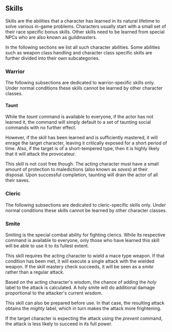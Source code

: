 ## Skills ######################################################################

Skills are the abilities that a character has learned in its natural lifetime
to solve various in-game problems. Characters usually start with a small set of
their race specific bonus skills. Other skills need to be learned from special
NPCs who are also known as guildmasters.

In the following sections we list all such character abilities. Some abilities
such as weapon class handling and character class specific skills are further
divided into their own subcategories.


### Warrior ####################################################################

The following subsections are dedicated to warrior-specific skills only. Under
normal conditions these skills cannot be learned by other character classes.


#### Taunt #####################################################################

While the _taunt_ command is available to everyone, if the actor has not learned
it, the command will simply default to a set of taunting social commands with
no further effect.

However, if the skill has been learned and is sufficiently mastered, it will
enrage the target character, leaving it critically exposed for a short period of
time. Also, if the target is of a short-tempered type, then it is highly likely
that it will attack the provocateur.

This skill is not cost free though. The acting character must have a small
amount of protection to maledictions (also known as _saves_) at their disposal.
Upon successful completion, taunting will drain the actor of all their saves.


### Cleric #####################################################################

The following subsections are dedicated to cleric-specific skills only. Under
normal conditions these skills cannot be learned by other character classes.


### Smite ######################################################################

Smiting is the special combat ability for fighting clerics. While its respective
command is available to everyone, only those who have learned this skill will be
able to use it to its fullest extent.

This skill requires the acting character to wield a mace type weapon. If that
condition has been met, it will execute a single attack with the wielded weapon.
If the skill mastery check succeeds, it will be seen as a _smite_ rather than
a regular attack.

Based on the acting character's wisdom, the chance of adding the _holy_ label to
the attack is calculated. A holy smite will do additional damage proportional to
the attacker's current wisdom.

This skill can also be prepared before use. In that case, the resulting attack
obtains the _mighty_ label, which in turn makes the attack more frightening.

If the target character is expecting the attack using the _prevent_ command, the
attack is less likely to succeed in its full power.
